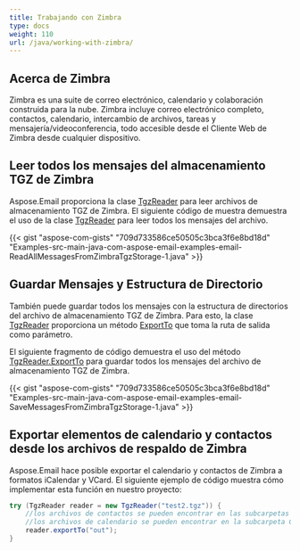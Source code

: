```yaml
---
title: Trabajando con Zimbra
type: docs
weight: 110
url: /java/working-with-zimbra/
---
```


## **Acerca de Zimbra**

Zimbra es una suite de correo electrónico, calendario y colaboración construida para la nube. Zimbra incluye correo electrónico completo, contactos, calendario, intercambio de archivos, tareas y mensajería/videoconferencia, todo accesible desde el Cliente Web de Zimbra desde cualquier dispositivo.

## **Leer todos los mensajes del almacenamiento TGZ de Zimbra**

Aspose.Email proporciona la clase [TgzReader](https://apireference.aspose.com/email/java/com.aspose.email/TgzReader) para leer archivos de almacenamiento TGZ de Zimbra. El siguiente código de muestra demuestra el uso de la clase [TgzReader](https://apireference.aspose.com/email/java/com.aspose.email/TgzReader) para leer todos los mensajes del archivo.

{{< gist "aspose-com-gists" "709d733586ce50505c3bca3f6e8bd18d" "Examples-src-main-java-com-aspose-email-examples-email-ReadAllMessagesFromZimbraTgzStorage-1.java" >}}

## **Guardar Mensajes y Estructura de Directorio**

También puede guardar todos los mensajes con la estructura de directorios del archivo de almacenamiento TGZ de Zimbra. Para esto, la clase [TgzReader](https://apireference.aspose.com/email/java/com.aspose.email/TgzReader) proporciona un método [ExportTo](<https://apireference.aspose.com/email/java/com.aspose.email/TgzReader#exportTo(java.lang.String)>) que toma la ruta de salida como parámetro.

El siguiente fragmento de código demuestra el uso del método [TgzReader.ExportTo](<https://apireference.aspose.com/email/java/com.aspose.email/TgzReader#exportTo(java.lang.String)>) para guardar todos los mensajes del archivo de almacenamiento TGZ de Zimbra.

{{< gist "aspose-com-gists" "709d733586ce50505c3bca3f6e8bd18d" "Examples-src-main-java-com-aspose-email-examples-email-SaveMessagesFromZimbraTgzStorage-1.java" >}}

## **Exportar elementos de calendario y contactos desde los archivos de respaldo de Zimbra**

Aspose.Email hace posible exportar el calendario y contactos de Zimbra a formatos iCalendar y VCard. El siguiente ejemplo de código muestra cómo implementar esta función en nuestro proyecto:

```java
try (TgzReader reader = new TgzReader("test2.tgz")) {
    //los archivos de contactos se pueden encontrar en las subcarpetas Contactos y Contactos por Correo
    //los archivos de calendario se pueden encontrar en la subcarpeta Calendario
    reader.exportTo("out");
}
```


